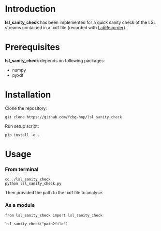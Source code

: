 # Introduction

**lsl_sanity_check** has been implemented for a quick sanity check of the LSL streams contained in a .xdf file (recorded with [LabRecorder](https://github.com/labstreaminglayer/App-LabRecorder)).

# Prerequisites
 **lsl_sanity_check** depends on following packages:
   - numpy
   - pyxdf

# Installation

Clone the repository:
```
git clone https://github.com/fcbg-hnp/lsl_sanity_check
```
Run setup script:
```
pip install -e .
```

# Usage

### From terminal
```
cd ./lsl_sanity_check
python lsl_sanity_check.py
```
Then provided the path to the .xdf file to analyse.

### As a module
```
from lsl_sanity_check import lsl_sanity_check

lsl_sanity_check("path2file")
```
